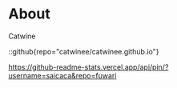 # About
Catwine

::github{repo="catwinee/catwinee.github.io"}

https://github-readme-stats.vercel.app/api/pin/?username=saicaca&repo=fuwari
